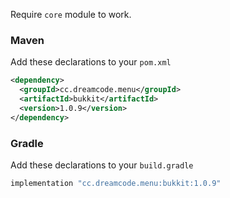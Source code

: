 Require ``core`` module to work.
### Maven
Add these declarations to your ``pom.xml``

```xml
<dependency>
  <groupId>cc.dreamcode.menu</groupId>
  <artifactId>bukkit</artifactId>
  <version>1.0.9</version>
</dependency>
```

### Gradle
Add these declarations to your ``build.gradle``

```gradle
implementation "cc.dreamcode.menu:bukkit:1.0.9"
```